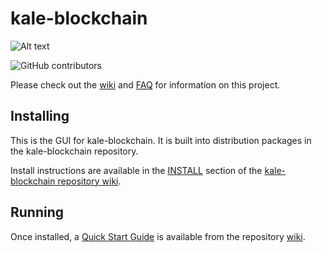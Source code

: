 # kale-blockchain
![Alt text](https://www.kalenetwork.org/img/kale_logo.svg)

![GitHub contributors](https://img.shields.io/github/contributors/Kale-Network/kale-blockchain?logo=GitHub)

Please check out the [wiki](https://github.com/Kale-Network/kale-blockchain/wiki)
and [FAQ](https://github.com/Kale-Network/kale-blockchain/wiki/FAQ) for
information on this project.

## Installing

This is the GUI for kale-blockchain. It is built into distribution packages in the kale-blockchain repository.

Install instructions are available in the
[INSTALL](https://github.com/Kale-Network/kale-blockchain/wiki/INSTALL)
section of the
[kale-blockchain repository wiki](https://github.com/Kale-Network/kale-blockchain/wiki).

## Running

Once installed, a
[Quick Start Guide](https://github.com/Kale-Network/kale-blockchain/wiki/Quick-Start-Guide)
is available from the repository
[wiki](https://github.com/Kale-Network/kale-blockchain/wiki).
